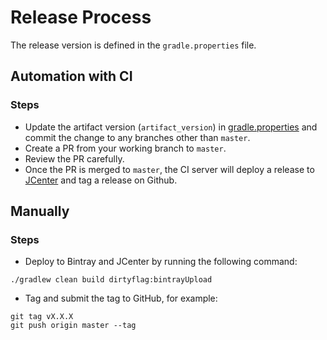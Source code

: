 Release Process
===

The release version is defined in the `gradle.properties` file.

Automation with CI
---

### Steps
- Update the artifact version (`artifact_version`) in [gradle.properties](gradle.properties) and commit the change to any branches other than `master`.
- Create a PR from your working branch to `master`.
- Review the PR carefully.
- Once the PR is merged to `master`, the CI server will deploy a release to [JCenter](https://bintray.com/cblue/android/kotlin-delegate-rx-properties) and tag a release on Github.

Manually
---

### Steps
- Deploy to Bintray and JCenter by running the following command:

```
./gradlew clean build dirtyflag:bintrayUpload
```

- Tag and submit the tag to GitHub, for example:

```
git tag vX.X.X
git push origin master --tag

```
